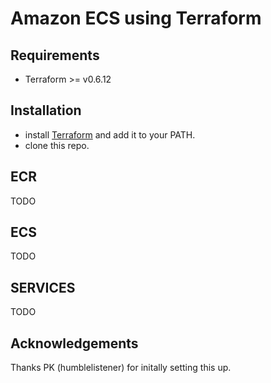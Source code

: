 Amazon ECS using Terraform
=============

## Requirements

* Terraform >= v0.6.12

## Installation

* install [Terraform](https://www.terraform.io/) and add it to your PATH.
* clone this repo.

## ECR

TODO

## ECS

TODO

## SERVICES

TODO

## Acknowledgements

Thanks PK (humblelistener) for initally setting this up.
